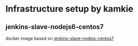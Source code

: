 # Infrastructure setup by kamkie

## jenkins-slave-nodejs6-centos7
docker image based on [jenkins-slave-nodejs-centos7](https://github.com/openshift/jenkins/tree/master/slave-nodejs)

